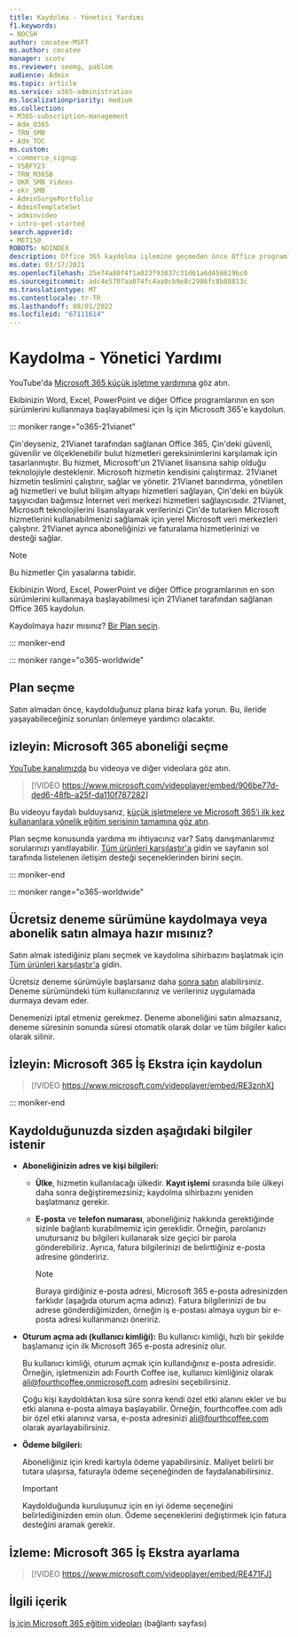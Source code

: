 ```yaml
---
title: Kaydolma - Yönetici Yardımı
f1.keywords:
- NOCSH
author: cmcatee-MSFT
ms.author: cmcatee
manager: scotv
ms.reviewer: seemg, pablom
audience: Admin
ms.topic: article
ms.service: o365-administration
ms.localizationpriority: medium
ms.collection:
- M365-subscription-management
- Adm_O365
- TRN_SMB
- Adm_TOC
ms.custom:
- commerce_signup
- VSBFY23
- TRN_M365B
- OKR_SMB_Videos
- okr_SMB
- AdminSurgePortfolio
- AdminTemplateSet
- adminvideo
- intro-get-started
search.appverid:
- MET150
ROBOTS: NOINDEX
description: Office 365 kaydolma işlemine geçmeden önce Office programlarının en son sürümleri hakkında bilmeniz gerekenleri anlayın.
ms.date: 03/17/2021
ms.openlocfilehash: 25e74a80f4f1a023f93037c31d61a6d458619bc0
ms.sourcegitcommit: adc4e5707aa074fc4aa0cb9e8c2986fc8b88813c
ms.translationtype: MT
ms.contentlocale: tr-TR
ms.lasthandoff: 08/01/2022
ms.locfileid: "67111614"
---
```

# <a name="how-to-sign-up---admin-help"></a>Kaydolma - Yönetici Yardımı

YouTube'da [Microsoft 365 küçük işletme yardımına](https://go.microsoft.com/fwlink/?linkid=2197659) göz atın.

Ekibinizin Word, Excel, PowerPoint ve diğer Office programlarının en son sürümlerini kullanmaya başlayabilmesi için İş için Microsoft 365'e kaydolun.

::: moniker range="o365-21vianet"

Çin'deyseniz, 21Vianet tarafından sağlanan Office 365, Çin'deki güvenli, güvenilir ve ölçeklenebilir bulut hizmetleri gereksinimlerini karşılamak için tasarlanmıştır. Bu hizmet, Microsoft'un 21Vianet lisansına sahip olduğu teknolojiyle desteklenir. Microsoft hizmetin kendisini çalıştırmaz. 21Vianet hizmetin teslimini çalıştırır, sağlar ve yönetir. 21Vianet barındırma, yönetilen ağ hizmetleri ve bulut bilişim altyapı hizmetleri sağlayan, Çin'deki en büyük taşıyıcıdan bağımsız İnternet veri merkezi hizmetleri sağlayıcısıdır. 21Vianet, Microsoft teknolojilerini lisanslayarak verilerinizi Çin'de tutarken Microsoft hizmetlerini kullanabilmenizi sağlamak için yerel Microsoft veri merkezleri çalıştırır. 21Vianet ayrıca aboneliğinizi ve faturalama hizmetlerinizi ve desteği sağlar.
  
> [!NOTE]
> Bu hizmetler Çin yasalarına tabidir.
  
Ekibinizin Word, Excel, PowerPoint ve diğer Office programlarının en son sürümlerini kullanmaya başlayabilmesi için 21Vianet tarafından sağlanan Office 365 kaydolun.
  
Kaydolmaya hazır mısınız? [Bir Plan seçin](https://products.office.com/zh-cn/business/compare-office-365-for-business-plans).
  
::: moniker-end

::: moniker range="o365-worldwide"

## <a name="choose-a-plan"></a>Plan seçme

Satın almadan önce, kaydolduğunuz plana biraz kafa yorun. Bu, ileride yaşayabileceğiniz sorunları önlemeye yardımcı olacaktır.

## <a name="watch-choose-a-microsoft-365-subscription"></a>izleyin: Microsoft 365 aboneliği seçme

[YouTube kanalımızda](https://go.microsoft.com/fwlink/?linkid=2198032) bu videoya ve diğer videolara göz atın.

> [!VIDEO https://www.microsoft.com/videoplayer/embed/906be77d-ded6-48fb-a25f-da110f787282]

Bu videoyu faydalı bulduysanız, [küçük işletmelere ve Microsoft 365’i ilk kez kullananlara yönelik eğitim serisinin tamamına göz atın](../../business-video/index.yml).

Plan seçme konusunda yardıma mı ihtiyacınız var? Satış danışmanlarımız sorularınızı yanıtlayabilir. [Tüm ürünleri karşılaştır'a](https://products.office.com/compare-all-microsoft-office-products?tab=2) gidin ve sayfanın sol tarafında listelenen iletişim desteği seçeneklerinden birini seçin.
  
::: moniker-end

::: moniker range="o365-worldwide"

## <a name="ready-to-sign-up-for-a-free-trial-or-buy-a-subscription"></a>Ücretsiz deneme sürümüne kaydolmaya veya abonelik satın almaya hazır mısınız?

Satın almak istediğiniz planı seçmek ve kaydolma sihirbazını başlatmak için [Tüm ürünleri karşılaştır'a](https://products.office.com/compare-all-microsoft-office-products?tab=2) gidin. 
  
Ücretsiz deneme sürümüyle başlarsanız daha [sonra satın](../../commerce/try-or-buy-microsoft-365.md) alabilirsiniz. Deneme sürümündeki tüm kullanıcılarınız ve verileriniz uygulamada durmaya devam eder.
  
Denemenizi iptal etmeniz gerekmez. Deneme aboneliğini satın almazsanız, deneme süresinin sonunda süresi otomatik olarak dolar ve tüm bilgiler kalıcı olarak silinir.

## <a name="watch-sign-up-for-microsoft-365-business-premium"></a>İzleyin: Microsoft 365 İş Ekstra için kaydolun

> [!VIDEO https://www.microsoft.com/videoplayer/embed/RE3znhX]

::: moniker-end

## <a name="youll-be-asked-for-the-following-information-when-you-sign-up"></a>Kaydolduğunuzda sizden aşağıdaki bilgiler istenir

- **Aboneliğinizin adres ve kişi bilgileri:**

  - **Ülke**, hizmetin kullanılacağı ülkedir. **Kayıt işlemi** sırasında bile ülkeyi daha sonra değiştiremezsiniz; kaydolma sihirbazını yeniden başlatmanız gerekir.

  - **E-posta** ve **telefon numarası**, aboneliğiniz hakkında gerektiğinde sizinle bağlantı kurabilmemiz için gereklidir. Örneğin, parolanızı unutursanız bu bilgileri kullanarak size geçici bir parola gönderebiliriz. Ayrıca, fatura bilgilerinizi de belirttiğiniz e-posta adresine göndeririz.

    > [!NOTE]
    > Buraya girdiğiniz e-posta adresi, Microsoft 365 e-posta adresinizden farklıdır (aşağıda oturum açma adınız). Fatura bilgilerinizi de bu adrese gönderdiğimizden, örneğin iş e-postası almaya uygun bir e-posta adresi kullanmanızı öneririz.
  
- **Oturum açma adı (kullanıcı kimliği):** Bu kullanıcı kimliği, hızlı bir şekilde başlamanız için ilk Microsoft 365 e-posta adresiniz olur.

    Bu kullanıcı kimliği, oturum açmak için kullandığınız e-posta adresidir. Örneğin, işletmenizin adı Fourth Coffee ise, kullanıcı kimliğiniz olarak ali@fourthcoffee.onmicrosoft.com adresini seçebilirsiniz.

    Çoğu kişi kaydoldıktan kısa süre sonra kendi özel etki alanını ekler ve bu etki alanına e-posta almaya başlayabilir. Örneğin, fourthcoffee.com adlı bir özel etki alanınız varsa, e-posta adresinizi ali@fourthcoffee.com olarak ayarlayabilirsiniz.

- **Ödeme bilgileri:**

    Aboneliğiniz için kredi kartıyla ödeme yapabilirsiniz. Maliyet belirli bir tutara ulaşırsa, faturayla ödeme seçeneğinden de faydalanabilirsiniz.

    > [!IMPORTANT]
    >  Kaydolduğunda kuruluşunuz için en iyi ödeme seçeneğini belirlediğinizden emin olun. Ödeme seçeneklerini değiştirmek için fatura desteğini aramak gerekir.

## <a name="watch-set-up-microsoft-365-business-premium"></a>İzleme: Microsoft 365 İş Ekstra ayarlama

> [!VIDEO https://www.microsoft.com/videoplayer/embed/RE471FJ]

## <a name="related-content"></a>İlgili içerik

[İş için Microsoft 365 eğitim videoları](../../business-video/index.yml) (bağlantı sayfası)
